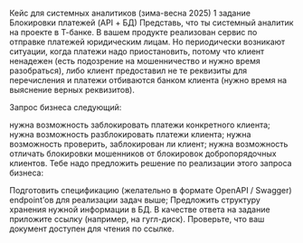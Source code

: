 Кейс для системных аналитиков (зима-весна 2025)
1 задание
Блокировки платежей (API + БД)
Представь, что ты системный аналитик на проекте в Т-банке. В вашем продукте реализован сервис по отправке платежей юридическим лицам. Но периодически возникают ситуации, когда платежи надо приостановить, потому что клиент ненадежен (есть подозрение на мошенничество и нужно время разобраться), либо клиент предоставил не те реквизиты для перечисления и платежи отбиваются банком клиента (нужно время на выяснение верных реквизитов).

Запрос бизнеса следующий:

нужна возможность заблокировать платежи конкретного клиента;
нужна возможность разблокировать платежи клиента;
нужна возможность проверить, заблокирован ли клиент;
нужна возможность отличать блокировки мошенников от блокировок добропорядочных клиентов.
Тебе надо предложить решение по реализации этого запроса бизнеса:

Подготовить спецификацию (желательно в формате OpenAPI / Swagger) endpoint’ов для реализации задач выше;
Предложить структуру хранения нужной информации в БД.
В качестве ответа на задание приложите ссылку (например, на гугл-диск). Проверьте, что ваш документ доступен для чтения по ссылке.
